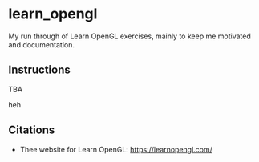 # learn_opengl
My run through of Learn OpenGL exercises, mainly to keep me motivated and documentation.

## Instructions

TBA

heh

## Citations
- Thee website for Learn OpenGL:
https://learnopengl.com/
